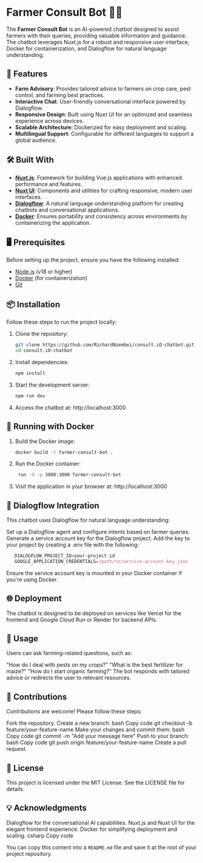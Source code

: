 # Farmer Consult Bot 🌾🤖  

The **Farmer Consult Bot** is an AI-powered chatbot designed to assist farmers with their queries, providing valuable information and guidance. The chatbot leverages Nuxt.js for a robust and responsive user interface, Docker for containerization, and Dialogflow for natural language understanding.

## 🚀 Features

- **Farm Advisory**: Provides tailored advice to farmers on crop care, pest control, and farming best practices.
- **Interactive Chat**: User-friendly conversational interface powered by Dialogflow.
- **Responsive Design**: Built using Nuxt UI for an optimized and seamless experience across devices.
- **Scalable Architecture**: Dockerized for easy deployment and scaling.
- **Multilingual Support**: Configurable for different languages to support a global audience.

## 🛠️ Built With

- **[Nuxt.js](https://nuxt.com/)**: Framework for building Vue.js applications with enhanced performance and features.
- **[Nuxt UI](https://nuxt.dev/ui)**: Components and utilities for crafting responsive, modern user interfaces.
- **[Dialogflow](https://dialogflow.cloud.google.com/)**: A natural language understanding platform for creating chatbots and conversational applications.
- **[Docker](https://www.docker.com/)**: Ensures portability and consistency across environments by containerizing the application.

## 🖥️ Prerequisites

Before setting up the project, ensure you have the following installed:

- [Node.js](https://nodejs.org/) (v18 or higher)
- [Docker](https://www.docker.com/) (for containerization)
- [Git](https://git-scm.com/)

## 📦 Installation

Follow these steps to run the project locally:

1. Clone the repository:
   ```bash
   git clone https://github.com/RichardNzembei/consult.iO-chatbot.git
   cd consult.iO-chatbot

2. Install dependencies:
   ```bash
   npm install

3. Start the development server:
   ```bash
   npm run dev

4. Access the chatbot at:
   http://localhost:3000



## 🐳 Running with Docker
1. Build the Docker image:
   ```bash
   docker build -t farmer-consult-bot .

2. Run the Docker container:
   ```bash
    run -d -p 3000:3000 farmer-consult-bot

3. Visit the application in your browser at:
   http://localhost:3000

## 🧩 Dialogflow Integration
This chatbot uses Dialogflow for natural language understanding:

Set up a Dialogflow agent and configure intents based on farmer queries.
Generate a service account key for the Dialogflow project.
Add the key to your project by creating a .env file with the following:
 ```javascript
    DIALOGFLOW_PROJECT_ID=your-project-id
    GOOGLE_APPLICATION_CREDENTIALS=/path/to/service-account-key.json
   ```
Ensure the service account key is mounted in your Docker container if you're using Docker.

## 🌐 Deployment
The chatbot is designed to be deployed on services like Vercel for the frontend and Google Cloud Run or Render for backend APIs.

## 📖 Usage
Users can ask farming-related questions, such as:

"How do I deal with pests on my crops?"
"What is the best fertilizer for maize?"
"How do I start organic farming?"
The bot responds with tailored advice or redirects the user to relevant resources.

## 🤝 Contributions
Contributions are welcome! Please follow these steps:

Fork the repository.
Create a new branch:
bash
Copy code
git checkout -b feature/your-feature-name
Make your changes and commit them:
bash
Copy code
git commit -m "Add your message here"
Push to your branch:
bash
Copy code
git push origin feature/your-feature-name
Create a pull request.

## 📜 License
This project is licensed under the MIT License. See the LICENSE file for details.

## 💡 Acknowledgments
Dialogflow for the conversational AI capabilities.
Nuxt.js and Nuxt UI for the elegant frontend experience.
Docker for simplifying deployment and scaling.
csharp
Copy code

You can copy this content into a `README.md` file and save it at the root of your project repository.